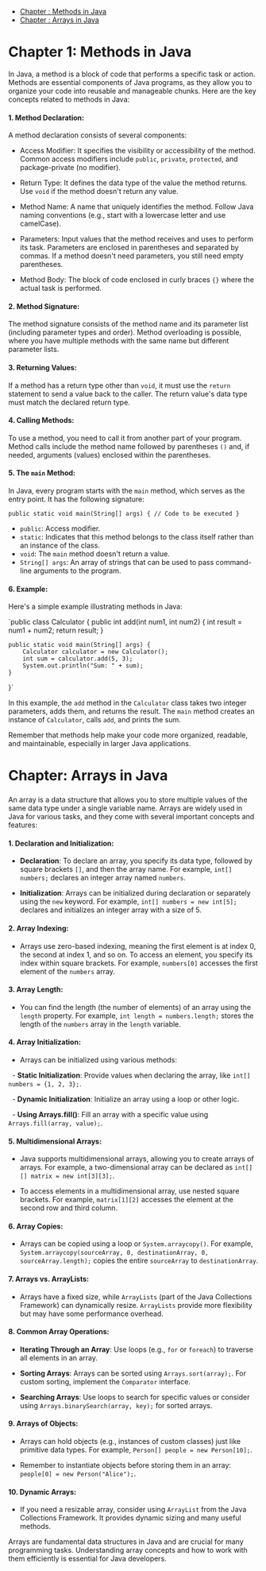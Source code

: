 - [Chapter : Methods in Java](#chapter-1-Methods-in-Java)
- [Chapter : Arrays in Java](#chapter-Arrays-in-Java)
 





# Chapter 1: Methods in Java

In Java, a method is a block of code that performs a specific task or action. Methods are essential components of Java programs, as they allow you to organize your code into reusable and manageable chunks. Here are the key concepts related to methods in Java:

#### 1\. Method Declaration:

A method declaration consists of several components:

-   Access Modifier: It specifies the visibility or accessibility of the method. Common access modifiers include `public`, `private`, `protected`, and package-private (no modifier).

-   Return Type: It defines the data type of the value the method returns. Use `void` if the method doesn't return any value.

-   Method Name: A name that uniquely identifies the method. Follow Java naming conventions (e.g., start with a lowercase letter and use camelCase).

-   Parameters: Input values that the method receives and uses to perform its task. Parameters are enclosed in parentheses and separated by commas. If a method doesn't need parameters, you still need empty parentheses.

-   Method Body: The block of code enclosed in curly braces `{}` where the actual task is performed.

#### 2\. Method Signature:

The method signature consists of the method name and its parameter list (including parameter types and order). Method overloading is possible, where you have multiple methods with the same name but different parameter lists.

#### 3\. Returning Values:

If a method has a return type other than `void`, it must use the `return` statement to send a value back to the caller. The return value's data type must match the declared return type.

#### 4\. Calling Methods:

To use a method, you need to call it from another part of your program. Method calls include the method name followed by parentheses `()` and, if needed, arguments (values) enclosed within the parentheses.

#### 5\. The `main` Method:

In Java, every program starts with the `main` method, which serves as the entry point. It has the following signature:

`public static void main(String[] args) {
    // Code to be executed
}`

-   `public`: Access modifier.
-   `static`: Indicates that this method belongs to the class itself rather than an instance of the class.
-   `void`: The `main` method doesn't return a value.
-   `String[] args`: An array of strings that can be used to pass command-line arguments to the program.

#### 6\. Example:

Here's a simple example illustrating methods in Java:

`public class Calculator {
    public int add(int num1, int num2) {
        int result = num1 + num2;
        return result;
    }

    public static void main(String[] args) {
        Calculator calculator = new Calculator();
        int sum = calculator.add(5, 3);
        System.out.println("Sum: " + sum);
    }
}`

In this example, the `add` method in the `Calculator` class takes two integer parameters, adds them, and returns the result. The `main` method creates an instance of `Calculator`, calls `add`, and prints the sum.

Remember that methods help make your code more organized, readable, and maintainable, especially in larger Java applications.



# Chapter: Arrays in Java

### 

An array is a data structure that allows you to store multiple values of the same data type under a single variable name. Arrays are widely used in Java for various tasks, and they come with several important concepts and features:

#### 1. Declaration and Initialization:

- **Declaration**: To declare an array, you specify its data type, followed by square brackets `[]`, and then the array name. For example, `int[] numbers;` declares an integer array named `numbers`.

- **Initialization**: Arrays can be initialized during declaration or separately using the `new` keyword. For example, `int[] numbers = new int[5];` declares and initializes an integer array with a size of 5.

#### 2. Array Indexing:

- Arrays use zero-based indexing, meaning the first element is at index 0, the second at index 1, and so on. To access an element, you specify its index within square brackets. For example, `numbers[0]` accesses the first element of the `numbers` array.

#### 3. Array Length:

- You can find the length (the number of elements) of an array using the `length` property. For example, `int length = numbers.length;` stores the length of the `numbers` array in the `length` variable.

#### 4. Array Initialization:

- Arrays can be initialized using various methods:

  - **Static Initialization**: Provide values when declaring the array, like `int[] numbers = {1, 2, 3};`.

  - **Dynamic Initialization**: Initialize an array using a loop or other logic.

  - **Using Arrays.fill()**: Fill an array with a specific value using `Arrays.fill(array, value);`.

#### 5. Multidimensional Arrays:

- Java supports multidimensional arrays, allowing you to create arrays of arrays. For example, a two-dimensional array can be declared as `int[][] matrix = new int[3][3];`.

- To access elements in a multidimensional array, use nested square brackets. For example, `matrix[1][2]` accesses the element at the second row and third column.

#### 6. Array Copies:

- Arrays can be copied using a loop or `System.arraycopy()`. For example, `System.arraycopy(sourceArray, 0, destinationArray, 0, sourceArray.length);` copies the entire `sourceArray` to `destinationArray`.

#### 7. Arrays vs. ArrayLists:

- Arrays have a fixed size, while `ArrayLists` (part of the Java Collections Framework) can dynamically resize. `ArrayLists` provide more flexibility but may have some performance overhead.

#### 8. Common Array Operations:

- **Iterating Through an Array**: Use loops (e.g., `for` or `foreach`) to traverse all elements in an array.

- **Sorting Arrays**: Arrays can be sorted using `Arrays.sort(array);`. For custom sorting, implement the `Comparator` interface.

- **Searching Arrays**: Use loops to search for specific values or consider using `Arrays.binarySearch(array, key);` for sorted arrays.

#### 9. Arrays of Objects:

- Arrays can hold objects (e.g., instances of custom classes) just like primitive data types. For example, `Person[] people = new Person[10];`.

- Remember to instantiate objects before storing them in an array: `people[0] = new Person("Alice");`.

#### 10. Dynamic Arrays:

- If you need a resizable array, consider using `ArrayList` from the Java Collections Framework. It provides dynamic sizing and many useful methods.

Arrays are fundamental data structures in Java and are crucial for many programming tasks. Understanding array concepts and how to work with them efficiently is essential for Java developers.
